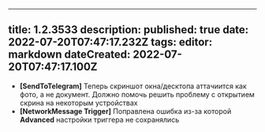 
---
title: 1.2.3533
description: 
published: true
date: 2022-07-20T07:47:17.232Z
tags: 
editor: markdown
dateCreated: 2022-07-20T07:47:17.100Z
---		
		
- **[SendToTelegram]** Теперь скриншот окна/десктопа аттачиится как фото, а не документ. Должно помочь решить проблему с открытием скрина на некоторым устройствах
- **[NetworkMessage Trigger]** Поправлена ошибка из-за которой **Advanced** настройки триггера не сохранялись